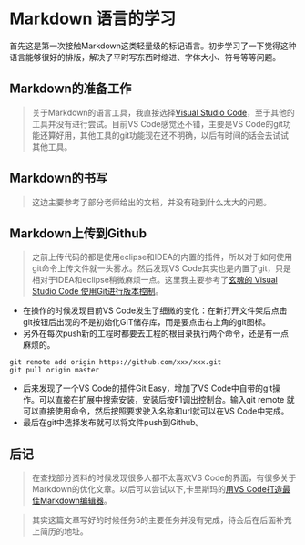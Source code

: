 # Markdown 语言的学习

首先这是第一次接触Markdown这类轻量级的标记语言。初步学习了一下觉得这种语言能够很好的排版，解决了平时写东西时缩进、字体大小、符号等等问题。

## Markdown的准备工作

> 关于Markdown的语言工具，我直接选择[Visual Studio Code](http://code.visualstudio.com/)，至于其他的工具并没有进行尝试。目前VS Code感觉还不错，主要是VS Code的git功能还算好用，其他工具的git功能现在还不明确，以后有时间的话会去试试其他工具。

## Markdown的书写

>这边主要参考了部分老师给出的文档，并没有碰到什么太大的问题。

## Markdown上传到Github

> 之前上传代码的都是使用eclipse和IDEA的内置的插件，所以对于如何使用git命令上传文件就一头雾水。然后发现VS Code其实也是内置了git，只是相对于IDEA和eclipse稍微麻烦一点。这里我主要参考了[玄魂的 Visual Studio Code 使用Git进行版本控制](http://www.cnblogs.com/xuanhun/p/6019038.html?utm_source=tuicool&utm_medium=referral)。
- 在操作的时候发现目前VS Code发生了细微的变化：在新打开文件架后点击git按钮后出现的不是初始化GIT储存库，而是要点击右上角的git图标。
- 另外在每次push新的工程时都要去工程的根目录执行两个命令，还是有一点麻烦的。
```
git remote add origin https://github.com/xxx/xxx.git
git pull origin master
```
- 后来发现了一个VS Code的插件Git Easy，增加了VS Code中自带的git操作。可以直接在扩展中搜索安装，安装后按F1调出控制台。输入git remote 就可以直接使用命令，然后按照要求驶入名称和url就可以在VS Code中完成。
- 最后在git中选择发布就可以将文件push到Github。


## 后记

> 在查找部分资料的时候发现很多人都不太喜欢VS Code的界面，有很多关于Markdown的优化文章。以后可以尝试以下,卡里斯玛的[用VS Code打造最佳Markdown编辑器](http://www.jianshu.com/p/18876655b452)。

> 其实这篇文章写好的时候任务5的主要任务并没有完成，待会后在后面补充上简历的地址。




